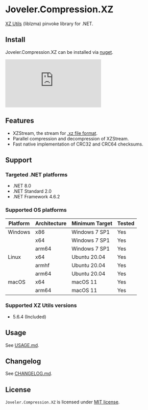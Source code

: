 # Joveler.Compression.XZ

[XZ Utils](https://tukaani.org/xz/) (liblzma) pinvoke library for .NET.

## Install

Joveler.Compression.XZ can be installed via [nuget](https://www.nuget.org/packages/Joveler.Compression.XZ/).

[![NuGet](https://buildstats.info/nuget/Joveler.Compression.XZ)](https://www.nuget.org/packages/Joveler.Compression.XZ)

## Features

- XZStream, the stream for [.xz file format](https://tukaani.org/xz/xz-file-format.txt).
- Parallel compression and decompression of XZStream.
- Fast native implementation of CRC32 and CRC64 checksums.

## Support

### Targeted .NET platforms

- .NET 8.0
- .NET Standard 2.0
- .NET Framework 4.6.2

### Supported OS platforms

| Platform | Architecture | Minimum Target | Tested |
|----------|--------------|----------------|--------|
| Windows  | x86          | Windows 7 SP1  | Yes    |
|          | x64          | Windows 7 SP1  | Yes    |
|          | arm64        | Windows 7 SP1  | Yes    |
| Linux    | x64          | Ubuntu 20.04   | Yes    |
|          | armhf        | Ubuntu 20.04   | Yes    |
|          | arm64        | Ubuntu 20.04   | Yes    |
| macOS    | x64          | macOS 11       | Yes    |
|          | arm64        | macOS 11       | Yes    |

### Supported XZ Utils versions

- 5.6.4 (Included)

## Usage

See [USAGE.md](./USAGE.md).

## Changelog

See [CHANGELOG.md](./CHANGELOG.md).

## License

`Joveler.Compression.XZ` is licensed under [MIT license](./LICENSE).
